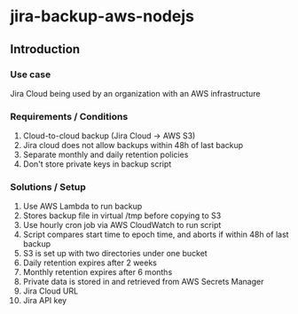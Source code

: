 # jira-backup-aws-nodejs

## Introduction

### Use case

Jira Cloud being used by an organization with an AWS infrastructure

### Requirements / Conditions

1. Cloud-to-cloud backup (Jira Cloud -> AWS S3)
1. Jira cloud does not allow backups within 48h of last backup
1. Separate monthly and daily retention policies
1. Don't store private keys in backup script

### Solutions / Setup

1. Use AWS Lambda to run backup
  1. Stores backup file in virtual /tmp before copying to S3
1. Use hourly cron job via AWS CloudWatch to run script
  1. Script compares start time to epoch time, and aborts if within 48h of last backup
1. S3 is set up with two directories under one bucket
  1. Daily retention expires after 2 weeks
  1. Monthly retention expires after 6 months
1. Private data is stored in and retrieved from AWS Secrets Manager
  1. Jira Cloud URL
  1. Jira API key
